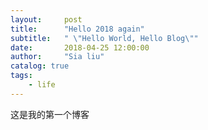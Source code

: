 ```yaml
---
layout:     post
title:      "Hello 2018 again"
subtitle:   " \"Hello World, Hello Blog\""
date:       2018-04-25 12:00:00
author:     "Sia liu"
catalog: true
tags:
    - life
---
```



这是我的第一个博客
